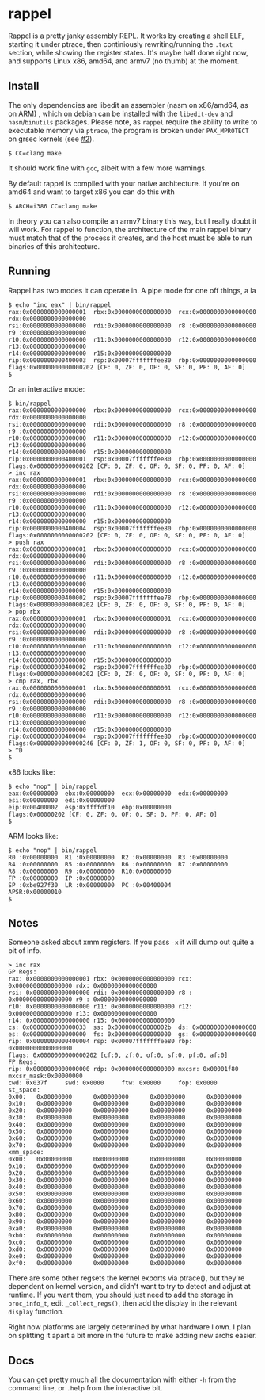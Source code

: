 # rappel

Rappel is a pretty janky assembly REPL. It works by creating a shell ELF, starting it under ptrace, then continiously rewriting/running the `.text` section, while showing the register states. It's maybe half done right now, and supports Linux x86, amd64, and armv7 (no thumb) at the moment.

## Install

The only dependencies are libedit an assembler (nasm on x86/amd64, as on ARM) , which on debian can be installed with the `libedit-dev` and `nasm`/`binutils` packages. Please note, as `rappel` require the ability to write to executable memory via `ptrace`, the program is broken under `PAX_MPROTECT` on grsec kernels (see [#2](https://github.com/yrp604/rappel/issues/2)).

```
$ CC=clang make
```

It should work fine with `gcc`, albeit with a few more warnings.

By default rappel is compiled with your native architecture. If you're on amd64 and want to target x86 you can do this with

```
$ ARCH=i386 CC=clang make
```

In theory you can also compile an armv7 binary this way, but I really doubt it will work. For rappel to function, the architecture of the main rappel binary must match that of the process it creates, and the host must be able to run binaries of this architecture.

## Running

Rappel has two modes it can operate in. A pipe mode for one off things, a la

```
$ echo "inc eax" | bin/rappel
rax:0x0000000000000001  rbx:0x0000000000000000  rcx:0x0000000000000000  rdx:0x0000000000000000
rsi:0x0000000000000000  rdi:0x0000000000000000  r8 :0x0000000000000000  r9 :0x0000000000000000
r10:0x0000000000000000  r11:0x0000000000000000  r12:0x0000000000000000  r13:0x0000000000000000
r14:0x0000000000000000  r15:0x0000000000000000
rip:0x0000000000400003  rsp:0x00007fffffffee80  rbp:0x0000000000000000
flags:0x0000000000000202 [CF: 0, ZF: 0, OF: 0, SF: 0, PF: 0, AF: 0]
$
```

Or an interactive mode:

```
$ bin/rappel
rax:0x0000000000000000  rbx:0x0000000000000000  rcx:0x0000000000000000  rdx:0x0000000000000000
rsi:0x0000000000000000  rdi:0x0000000000000000  r8 :0x0000000000000000  r9 :0x0000000000000000
r10:0x0000000000000000  r11:0x0000000000000000  r12:0x0000000000000000  r13:0x0000000000000000
r14:0x0000000000000000  r15:0x0000000000000000
rip:0x0000000000400001  rsp:0x00007fffffffee80  rbp:0x0000000000000000
flags:0x0000000000000202 [CF: 0, ZF: 0, OF: 0, SF: 0, PF: 0, AF: 0]
> inc rax
rax:0x0000000000000001  rbx:0x0000000000000000  rcx:0x0000000000000000  rdx:0x0000000000000000
rsi:0x0000000000000000  rdi:0x0000000000000000  r8 :0x0000000000000000  r9 :0x0000000000000000
r10:0x0000000000000000  r11:0x0000000000000000  r12:0x0000000000000000  r13:0x0000000000000000
r14:0x0000000000000000  r15:0x0000000000000000
rip:0x0000000000400004  rsp:0x00007fffffffee80  rbp:0x0000000000000000
flags:0x0000000000000202 [CF: 0, ZF: 0, OF: 0, SF: 0, PF: 0, AF: 0]
> push rax
rax:0x0000000000000001  rbx:0x0000000000000000  rcx:0x0000000000000000  rdx:0x0000000000000000
rsi:0x0000000000000000  rdi:0x0000000000000000  r8 :0x0000000000000000  r9 :0x0000000000000000
r10:0x0000000000000000  r11:0x0000000000000000  r12:0x0000000000000000  r13:0x0000000000000000
r14:0x0000000000000000  r15:0x0000000000000000
rip:0x0000000000400002  rsp:0x00007fffffffee78  rbp:0x0000000000000000
flags:0x0000000000000202 [CF: 0, ZF: 0, OF: 0, SF: 0, PF: 0, AF: 0]
> pop rbx
rax:0x0000000000000001  rbx:0x0000000000000001  rcx:0x0000000000000000  rdx:0x0000000000000000
rsi:0x0000000000000000  rdi:0x0000000000000000  r8 :0x0000000000000000  r9 :0x0000000000000000
r10:0x0000000000000000  r11:0x0000000000000000  r12:0x0000000000000000  r13:0x0000000000000000
r14:0x0000000000000000  r15:0x0000000000000000
rip:0x0000000000400002  rsp:0x00007fffffffee80  rbp:0x0000000000000000
flags:0x0000000000000202 [CF: 0, ZF: 0, OF: 0, SF: 0, PF: 0, AF: 0]
> cmp rax, rbx
rax:0x0000000000000001  rbx:0x0000000000000001  rcx:0x0000000000000000  rdx:0x0000000000000000
rsi:0x0000000000000000  rdi:0x0000000000000000  r8 :0x0000000000000000  r9 :0x0000000000000000
r10:0x0000000000000000  r11:0x0000000000000000  r12:0x0000000000000000  r13:0x0000000000000000
r14:0x0000000000000000  r15:0x0000000000000000
rip:0x0000000000400004  rsp:0x00007fffffffee80  rbp:0x0000000000000000
flags:0x0000000000000246 [CF: 0, ZF: 1, OF: 0, SF: 0, PF: 0, AF: 0]
> ^D
$
```

x86 looks like:
```
$ echo "nop" | bin/rappel
eax:0x00000000  ebx:0x00000000  ecx:0x00000000  edx:0x00000000
esi:0x00000000  edi:0x00000000
eip:0x00400002  esp:0xffffdf10  ebp:0x00000000
flags:0x00000202 [CF: 0, ZF: 0, OF: 0, SF: 0, PF: 0, AF: 0]
$
```

ARM looks like:
```
$ echo "nop" | bin/rappel
R0 :0x00000000	R1 :0x00000000	R2 :0x00000000	R3 :0x00000000
R4 :0x00000000	R5 :0x00000000	R6 :0x00000000	R7 :0x00000000
R8 :0x00000000	R9 :0x00000000	R10:0x00000000
FP :0x00000000	IP :0x00000000
SP :0xbe927f30	LR :0x00000000	PC :0x00400004
APSR:0x00000010
$
```

## Notes
Someone asked about xmm registers. If you pass `-x` it will dump out quite a bit of info.

```
> inc rax
GP Regs:
rax: 0x0000000000000001 rbx: 0x0000000000000000 rcx: 0x0000000000000000 rdx: 0x0000000000000000
rsi: 0x0000000000000000 rdi: 0x0000000000000000 r8 : 0x0000000000000000 r9 : 0x0000000000000000
r10: 0x0000000000000000 r11: 0x0000000000000000 r12: 0x0000000000000000 r13: 0x0000000000000000
r14: 0x0000000000000000 r15: 0x0000000000000000
cs: 0x0000000000000033  ss: 0x000000000000002b  ds: 0x0000000000000000
es: 0x0000000000000000  fs: 0x0000000000000000  gs: 0x0000000000000000
rip: 0x0000000000400004 rsp: 0x00007fffffffee80 rbp: 0x0000000000000000
flags: 0x0000000000000202 [cf:0, zf:0, of:0, sf:0, pf:0, af:0]
FP Regs:
rip: 0x0000000000000000 rdp: 0x0000000000000000 mxcsr: 0x00001f80       mxcsr_mask:0x00000000
cwd: 0x037f     swd: 0x0000     ftw: 0x0000     fop: 0x0000
st_space:
0x00:   0x00000000      0x00000000      0x00000000      0x00000000
0x10:   0x00000000      0x00000000      0x00000000      0x00000000
0x20:   0x00000000      0x00000000      0x00000000      0x00000000
0x30:   0x00000000      0x00000000      0x00000000      0x00000000
0x40:   0x00000000      0x00000000      0x00000000      0x00000000
0x50:   0x00000000      0x00000000      0x00000000      0x00000000
0x60:   0x00000000      0x00000000      0x00000000      0x00000000
0x70:   0x00000000      0x00000000      0x00000000      0x00000000
xmm_space:
0x00:   0x00000000      0x00000000      0x00000000      0x00000000
0x10:   0x00000000      0x00000000      0x00000000      0x00000000
0x20:   0x00000000      0x00000000      0x00000000      0x00000000
0x30:   0x00000000      0x00000000      0x00000000      0x00000000
0x40:   0x00000000      0x00000000      0x00000000      0x00000000
0x50:   0x00000000      0x00000000      0x00000000      0x00000000
0x60:   0x00000000      0x00000000      0x00000000      0x00000000
0x70:   0x00000000      0x00000000      0x00000000      0x00000000
0x80:   0x00000000      0x00000000      0x00000000      0x00000000
0x90:   0x00000000      0x00000000      0x00000000      0x00000000
0xa0:   0x00000000      0x00000000      0x00000000      0x00000000
0xb0:   0x00000000      0x00000000      0x00000000      0x00000000
0xc0:   0x00000000      0x00000000      0x00000000      0x00000000
0xd0:   0x00000000      0x00000000      0x00000000      0x00000000
0xe0:   0x00000000      0x00000000      0x00000000      0x00000000
0xf0:   0x00000000      0x00000000      0x00000000      0x00000000
```

There are some other regsets the kernel exports via ptrace(), but they're dependent on kernel version, and didn't want to try to detect and adjust at runtime. If you want them, you should just need to add the storage in `proc_info_t`, edit `_collect_regs()`, then add the display in the relevant `display` function.

Right now platforms are largely determined by what hardware I own. I plan on splitting it apart a bit more in the future to make adding new archs easier.

## Docs

You can get pretty much all the documentation with either `-h` from the command line, or `.help` from the interactive bit.
